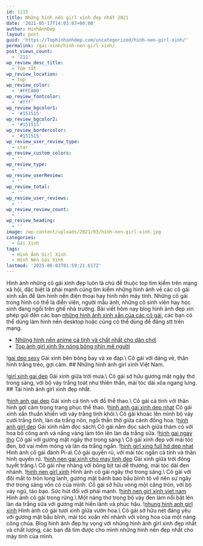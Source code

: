 ```yaml
---
id: 1115
title: Những hình nền girl xinh đẹp nhất 2021
date: '2021-05-17T14:03:07+00:00'
author: HinhAnhDep
layout: post
guid: 'https://Tophinhanhdep.com/uncategorized/hinh-nen-girl-xinh/'
permalink: /gai-xinh/hinh-nen-girl-xinh/
post_views_count:
  - '211'
wp_review_desc_title:
  - Tóm tắt
wp_review_location:
  - top
wp_review_color:
  - '#FFCA00'
wp_review_fontcolor:
  - '#fff'
wp_review_bgcolor1:
  - '#151515'
wp_review_bgcolor2:
  - '#151515'
wp_review_bordercolor:
  - '#151515'
wp_review_user_review_type:
  - star
wp_review_custom_colors:
  - ''
wp_review_type:
  - ''
wp_review_userReview:
  - ''
wp_review_total:
  - ''
wp_review_user_reviews:
  - ''
wp_review_review_count:
  - ''
wp_review_heading:
  - ''
image: /wp-content/uploads/2021/03/hinh-nen-girl-xinh.jpg
categories:
  - Gái Xinh
tags:
  - Hình Ảnh Girl Xinh
  - Hình Nền Gái Xinh
lastmod: '2025-06-03T01:59:21.617Z'
---
```

Hình ảnh những cô gái xinh đẹp luôn là chủ đề thuộc top tìm kiếm trên mạng xã hội, đặc biệt là phái mạnh củng tìm kiếm những hình ảnh về các cô gái xinh xắn để làm hình nền điện thoại hay hình nền máy tính. Những cô gái trong hình có thể là diễn viên, người mẫu ảnh, những cô sinh viên hay học sinh đang ngồi trên ghế nhà trường. Bài viết hôm nay blog hình ảnh đẹp xin phép gửi đến các bạn [những hình ảnh xinh xắn của các cô gái](https://tophinhanhdep.com/gai-xinh/hinh-nen-girl-xinh/), các bạn có thể dùng làm hình nền desktop hoặc củng có thể dùng để đăng stt trên mạng.

- [Những hình nền anime cá tính và chất nhất cho dân chơi](https://tophinhanhdep.com/hinh-nen-dep/hinh-anh-anime-girl-ca-tinh/)
- [Top ảnh girl xinh 9x nóng bỏng nhìn mê người](https://tophinhanhdep.com/gai-xinh/anh-gai-xinh-9x-nong-bong/)

\![gai dep sexy](https://tophinhanhdep.com/wp-content/uploads/2021/03/gai-dep-sexy.jpg) Gái xinh bên bóng bay và xe đạp.\ Cô gái với dáng vẻ, thân hình trắng trẻo, gợi cảm. ## Những hình ảnh girl xinh Việt Nam.

\![girl xinh gai dep](https://tophinhanhdep.com/wp-content/uploads/2021/03/girl-xinh-gai-dep.jpg) Gái xinh giữa trời mưa.\ Cô gái sở hữu gương mặt ngây thơ trong sáng, với bộ váy trắng toát như thiên thần, mái tóc dài xõa ngang lưng. ## Tải hình ảnh girl xinh đẹp nhất.

\![hinh anh gai dep](https://tophinhanhdep.com/wp-content/uploads/2021/03/hinh-anh-gai-dep.jpg) Gái xinh cá tinh với đồ thể thao.\ Cô gái cá tính với thân hình gợi cảm trong trang phục thể thao. \![hinh anh gai xinh dep nhat](https://tophinhanhdep.com/wp-content/uploads/2021/03/hinh-anh-gai-dep-nhat.jpg) Cô gái xinh xắn thuần khiến với váy trăng tinh khôi.\ Cô gái khoác lên mình bộ váy cưới trắng tinh, làn da trắng nõn, ngồi thẫn thờ giữa cánh đồng hoa. \![hinh anh girl dep](https://tophinhanhdep.com/wp-content/uploads/2021/03/hinh-anh-girl-dep.jpg) Gái xinh nằm đọc sách\ Cô gái nằm đọc sách giữa thảm cỏ với hoa bồ công anh và nắng vàng làm tôn lên làn da trắng sữa. \![hinh gai ngay tho](https://tophinhanhdep.com/wp-content/uploads/2021/03/hinh-gai-ngay-tho.jpg) Cô gái với gương mặt ngây thơ trong sáng.\ Cô gái xinh đẹp với mái tóc đen, bờ vai mềm mỏng và làn da trắng ngần. \![hinh girl xing full hd dep nhat](https://tophinhanhdep.com/wp-content/uploads/2021/03/hinh-girl-xinh-full-hd-dep-nhat.jpg) Hình ảnh cô gái đánh Pi-a\ Cô gái quyến rũ, với mái tóc ngắn cá tính và thân hình quyến rũ. \![hinh nen gai xinh cho may tinh dep](https://tophinhanhdep.com/wp-content/uploads/2021/03/hinh-nen-gai-xinh-cho-may-tinh-dep.jpg) Gái xinh giữa trời đông tuyết trắng.\ Cô gái nhẹ nhàng với bông bịt tai dễ thương, mái tóc dài đen nhánh. \![hinh nen girl xinh](https://tophinhanhdep.com/wp-content/uploads/2021/03/hinh-nen-girl-xinh.jpg) Hình ảnh cô gái ngây thơ trong sáng.\ Cô gái với đôi mắt to tròn long lanh, gương mặt bánh bao bầu bĩnh tô vẽ nên sự ngây thơ trong sáng vốn có của mình. Cố gái sở hữu vòng một căng tròn, với bộ váy ngủ, táo bạo. Sức hút đối với phái mạnh. \![hinh nen girl xinh viet nam](https://tophinhanhdep.com/wp-content/uploads/2021/03/hinh-nen-girl-xinh-viet-nam.jpg) Hình ảnh cô gái trong rừng.\ Một nàng thơ trong bộ váy đen làm nổi bật lên làn da trắng sữa với gương mặt hiền lành và phúc hậu. \![nhung hinh anh girl xinh](https://tophinhanhdep.com/wp-content/uploads/2021/03/nhung-hinh-anh-girl-xinh.jpg) Hình ảnh cô gái tươi xinh giữa vườn hoa.\ Cô gái sở hữu nét đáng yêu với gương mặt bầu bĩnh, mái tóc xoăn nhí nhảnh với vòng hoa của một nàng công chúa. Blog hình ảnh đẹp hy vọng với những hình ảnh girl xinh đẹp nhất và chất lượng, các bạn đã tìm được cho mình những hình nền đẹp nhất cho máy tính của mình.
